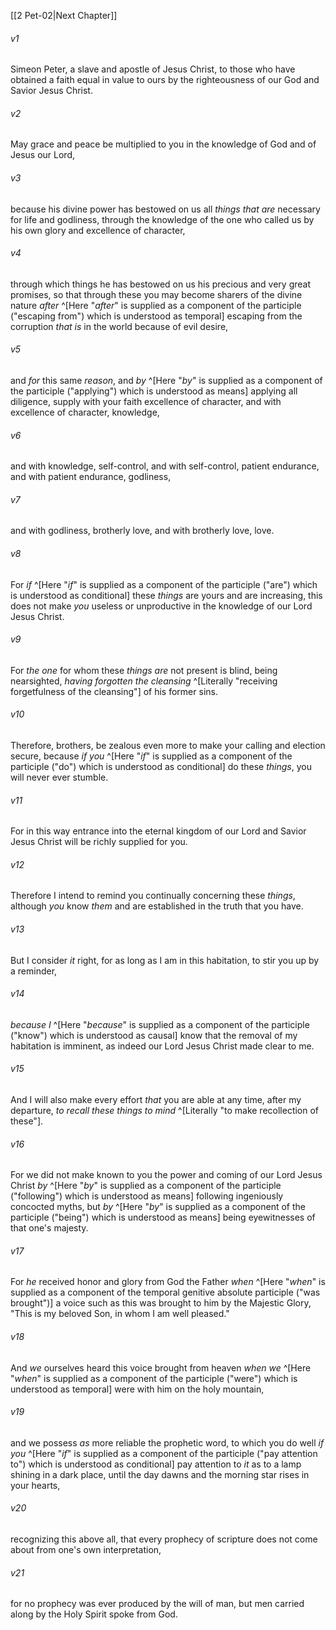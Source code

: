 ﻿---
aliases:
  - 2 Peter 1
---

[[2 Pet-02|Next Chapter]]

###### v1
Simeon Peter, a slave and apostle of Jesus Christ, to those who have obtained a faith equal in value to ours by the righteousness of our God and Savior Jesus Christ.

###### v2
May grace and peace be multiplied to you in the knowledge of God and of Jesus our Lord,

###### v3
because his divine power has bestowed on us all _things_ _that are_ necessary for life and godliness, through the knowledge of the one who called us by his own glory and excellence of character,

###### v4
through which things he has bestowed on us his precious and very great promises, so that through these you may become sharers of the divine nature _after_ ^[Here "_after_" is supplied as a component of the participle ("escaping from") which is understood as temporal] escaping from the corruption _that is_ in the world because of evil desire,

###### v5
and _for_ this same _reason_, and _by_ ^[Here "_by_" is supplied as a component of the participle ("applying") which is understood as means] applying all diligence, supply with your faith excellence of character, and with excellence of character, knowledge,

###### v6
and with knowledge, self-control, and with self-control, patient endurance, and with patient endurance, godliness,

###### v7
and with godliness, brotherly love, and with brotherly love, love.

###### v8
For _if_ ^[Here "_if_" is supplied as a component of the participle ("are") which is understood as conditional] these _things_ are yours and are increasing, this does not make _you_ useless or unproductive in the knowledge of our Lord Jesus Christ.

###### v9
For _the one_ for whom these _things_ _are_ not present is blind, being nearsighted, _having forgotten the cleansing_ ^[Literally "receiving forgetfulness of the cleansing"] of his former sins.

###### v10
Therefore, brothers, be zealous even more to make your calling and election secure, because _if you_ ^[Here "_if_" is supplied as a component of the participle ("do") which is understood as conditional] do these _things_, you will never ever stumble.

###### v11
For in this way entrance into the eternal kingdom of our Lord and Savior Jesus Christ will be richly supplied for you.

###### v12
Therefore I intend to remind you continually concerning these _things_, although _you_ know _them_ and are established in the truth that you have.

###### v13
But I consider _it_ right, for as long as I am in this habitation, to stir you up by a reminder,

###### v14
_because I_ ^[Here "_because_" is supplied as a component of the participle ("know") which is understood as causal] know that the removal of my habitation is imminent, as indeed our Lord Jesus Christ made clear to me.

###### v15
And I will also make every effort _that_ you are able at any time, after my departure, _to recall these things to mind_ ^[Literally "to make recollection of these"].

###### v16
For we did not make known to you the power and coming of our Lord Jesus Christ _by_ ^[Here "_by_" is supplied as a component of the participle ("following") which is understood as means] following ingeniously concocted myths, but _by_ ^[Here "_by_" is supplied as a component of the participle ("being") which is understood as means] being eyewitnesses of that one's majesty.

###### v17
For _he_ received honor and glory from God the Father _when_ ^[Here "_when_" is supplied as a component of the temporal genitive absolute participle ("was brought")] a voice such as this was brought to him by the Majestic Glory, "This is my beloved Son, in whom I am well pleased."

###### v18
And _we_ ourselves heard this voice brought from heaven _when we_ ^[Here "_when_" is supplied as a component of the participle ("were") which is understood as temporal] were with him on the holy mountain,

###### v19
and we possess _as_ more reliable the prophetic word, to which you do well _if you_ ^[Here "_if_" is supplied as a component of the participle ("pay attention to") which is understood as conditional] pay attention to _it_ as to a lamp shining in a dark place, until the day dawns and the morning star rises in your hearts,

###### v20
recognizing this above all, that every prophecy of scripture does not come about from one's own interpretation,

###### v21
for no prophecy was ever produced by the will of man, but men carried along by the Holy Spirit spoke from God.